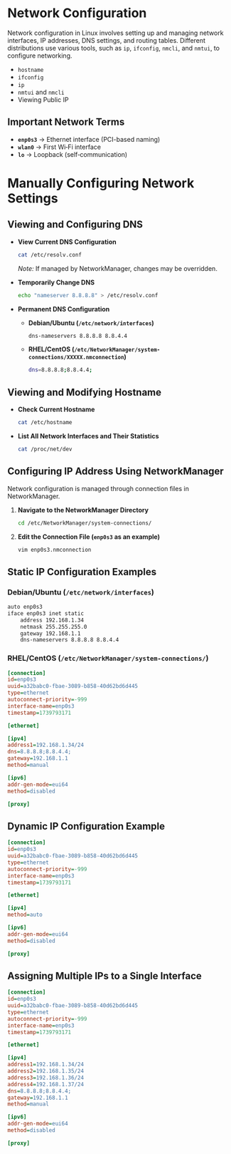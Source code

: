 # **Network Configuration**  

Network configuration in Linux involves setting up and managing network interfaces, IP addresses, DNS settings, and routing tables. Different distributions use various tools, such as `ip`, `ifconfig`, `nmcli`, and `nmtui`, to configure networking.  

- `hostname`  
- `ifconfig`  
- `ip`  
- `nmtui` and `nmcli`  
- Viewing Public IP  



## **Important Network Terms**  

- **`enp0s3`** → Ethernet interface (PCI-based naming)  
- **`wlan0`** → First Wi‑Fi interface  
- **`lo`** → Loopback (self‑communication)  



# **Manually Configuring Network Settings**  

## **Viewing and Configuring DNS**  

- **View Current DNS Configuration**  
  ```bash
  cat /etc/resolv.conf
  ```
  *Note:* If managed by NetworkManager, changes may be overridden.

- **Temporarily Change DNS**  
  ```bash
  echo "nameserver 8.8.8.8" > /etc/resolv.conf
  ```

- **Permanent DNS Configuration**  

  - **Debian/Ubuntu (`/etc/network/interfaces`)**  
    ```bash
    dns-nameservers 8.8.8.8 8.8.4.4
    ```

  - **RHEL/CentOS (`/etc/NetworkManager/system-connections/XXXXX.nmconnection`)**  
    ```bash
    dns=8.8.8.8;8.8.4.4;
    ```



## **Viewing and Modifying Hostname**  

- **Check Current Hostname**  
  ```bash
  cat /etc/hostname
  ```



- **List All Network Interfaces and Their Statistics**  
  ```bash
  cat /proc/net/dev
  ```



## **Configuring IP Address Using NetworkManager**  

Network configuration is managed through connection files in NetworkManager.

1. **Navigate to the NetworkManager Directory**  
   ```bash
   cd /etc/NetworkManager/system-connections/
   ```

2. **Edit the Connection File (`enp0s3` as an example)**  
   ```bash
   vim enp0s3.nmconnection
   ```



## **Static IP Configuration Examples**  

### **Debian/Ubuntu (`/etc/network/interfaces`)**  
```bash
auto enp0s3
iface enp0s3 inet static
    address 192.168.1.34
    netmask 255.255.255.0
    gateway 192.168.1.1
    dns-nameservers 8.8.8.8 8.8.4.4
```

### **RHEL/CentOS (`/etc/NetworkManager/system-connections/`)**  
```ini
[connection]
id=enp0s3
uuid=a32babc0-fbae-3089-b858-40d62bd6d445
type=ethernet
autoconnect-priority=-999
interface-name=enp0s3
timestamp=1739793171

[ethernet]

[ipv4]
address1=192.168.1.34/24
dns=8.8.8.8;8.8.4.4;
gateway=192.168.1.1
method=manual

[ipv6]
addr-gen-mode=eui64
method=disabled

[proxy]
```



## **Dynamic IP Configuration Example**  
```ini
[connection]
id=enp0s3
uuid=a32babc0-fbae-3089-b858-40d62bd6d445
type=ethernet
autoconnect-priority=-999
interface-name=enp0s3
timestamp=1739793171

[ethernet]

[ipv4]
method=auto

[ipv6]
addr-gen-mode=eui64
method=disabled

[proxy]
```



## **Assigning Multiple IPs to a Single Interface**  
```ini
[connection]
id=enp0s3
uuid=a32babc0-fbae-3089-b858-40d62bd6d445
type=ethernet
autoconnect-priority=-999
interface-name=enp0s3
timestamp=1739793171

[ethernet]

[ipv4]
address1=192.168.1.34/24
address2=192.168.1.35/24
address3=192.168.1.36/24
address4=192.168.1.37/24
dns=8.8.8.8;8.8.4.4;
gateway=192.168.1.1
method=manual

[ipv6]
addr-gen-mode=eui64
method=disabled

[proxy]
```